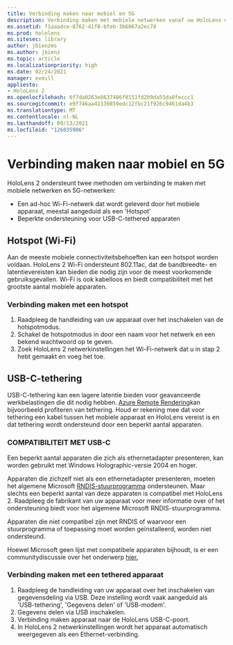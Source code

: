 ```yaml
---
title: Verbinding maken naar mobiel en 5G
description: Verbinding maken met mobiele netwerken vanaf uw HoloLens mixed reality apparaten.
ms.assetid: f1aaadce-8762-41f8-bfeb-3b6067a2ec78
ms.prod: hololens
ms.sitesec: library
author: jbienzms
ms.author: jbienz
ms.topic: article
ms.localizationpriority: high
ms.date: 02/24/2021
manager: evmill
appliesto:
- HoloLens 2
ms.openlocfilehash: 6f7da0263e8637486f0151fd2b9da55da8feccc1
ms.sourcegitcommit: e9f746aa41139859edc12fbc21f926c9461da4b3
ms.translationtype: MT
ms.contentlocale: nl-NL
ms.lasthandoff: 09/13/2021
ms.locfileid: "126035906"
---
```

# <a name="connect-to-cellular-and-5g"></a>Verbinding maken naar mobiel en 5G

HoloLens 2 ondersteunt twee methoden om verbinding te maken met mobiele netwerken en 5G-netwerken:

- Een ad-hoc Wi-Fi-netwerk dat wordt geleverd door het mobiele apparaat, meestal aangeduid als een 'Hotspot'
- Beperkte ondersteuning voor USB-C-tethered apparaten

## <a name="hotspot-wifi"></a>Hotspot (Wi-Fi)

Aan de meeste mobiele connectiviteitsbehoeften kan een hotspot worden voldaan. HoloLens 2 Wi-Fi ondersteunt 802.11ac, dat de bandbreedte- en latentievereisten kan bieden die nodig zijn voor de meest voorkomende gebruiksgevallen. Wi-Fi is ook kabelloos en biedt compatibiliteit met het grootste aantal mobiele apparaten.

### <a name="connecting-to-a-hotspot"></a>Verbinding maken met een hotspot

1. Raadpleeg de handleiding van uw apparaat over het inschakelen van de hotspotmodus.
1. Schakel de hotspotmodus in door een naam voor het netwerk en een bekend wachtwoord op te geven.
1. Zoek HoloLens 2 netwerkinstellingen het Wi-Fi-netwerk dat u in stap 2 hebt gemaakt en voeg het toe.

## <a name="usb-c-tethering"></a>USB-C-tethering

USB-C-tethering kan een lagere latentie bieden voor geavanceerde werkbelastingen die dit nodig hebben. [Azure Remote Rendering](https://azure.microsoft.com/services/remote-rendering)kan bijvoorbeeld profiteren van tethering. Houd er rekening mee dat voor tethering een kabel tussen het mobiele apparaat en HoloLens vereist is en dat tethering wordt ondersteund door een beperkt aantal apparaten.

### <a name="usb-c-compatibility"></a>COMPATIBILITEIT MET USB-C

Een beperkt aantal apparaten die zich als ethernetadapter presenteren, kan worden gebruikt met Windows Holographic-versie 2004 en hoger.

Apparaten die zichzelf niet als een ethernetadapter presenteren, moeten het algemene Microsoft [RNDIS-stuurprogramma](/windows-hardware/drivers/network/overview-of-remote-ndis--rndis-) ondersteunen. Maar slechts een beperkt aantal van deze apparaten is compatibel met HoloLens 2. Raadpleeg de fabrikant van uw apparaat voor meer informatie over of het ondersteuning biedt voor het algemene Microsoft RNDIS-stuurprogramma.

Apparaten die niet compatibel zijn met RNDIS of waarvoor een stuurprogramma of toepassing moet worden geïnstalleerd, worden niet ondersteund.

Hoewel Microsoft geen lijst met compatibele apparaten bijhoudt, is er een communitydiscussie over het onderwerp [hier.](https://aka.ms/HLCommunityCell)

### <a name="connecting-to-a-tethered-device"></a>Verbinding maken met een tethered apparaat

1. Raadpleeg de handleiding van uw apparaat over het inschakelen van gegevensdeling via USB. Deze instelling wordt vaak aangeduid als 'USB-tethering', 'Gegevens delen' of 'USB-modem'.
1. Gegevens delen via USB inschakelen.
1. Verbinding maken apparaat naar de HoloLens USB-C-poort.
1. In HoloLens 2 netwerkinstellingen wordt het apparaat automatisch weergegeven als een Ethernet-verbinding.
